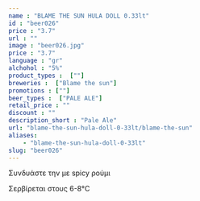 ```yaml
---
name : "BLAME THE SUN HULA DOLL 0.33lt"
id : "beer026"
price : "3.7"
url : ""
image : "beer026.jpg"
price : "3.7"
language : "gr"
alchohol : "5%"
product_types :  [""]
breweries :  ["Blame the sun"]
promotions : [""]
beer_types :  ["PALE ALE"]
retail_price : ""
discount : ""
description_short : "Pale Ale"
url: "blame-the-sun-hula-doll-0-33lt/blame-the-sun"
aliases: 
    - "blame-the-sun-hula-doll-0-33lt"
slug: "beer026"
---
```


Συνδυάστε την με spicy ρούμι

Σερβίρεται στους 6-8°C